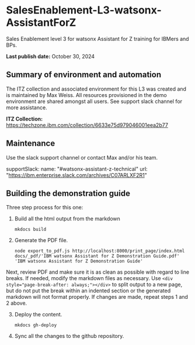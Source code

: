 # SalesEnablement-L3-watsonx-AssistantForZ
Sales Enablement level 3 for watsonx Assistant for Z training for IBMers and BPs.

**Last publish date:** October 30, 2024

## Summary of environment and automation

The ITZ collection and associated environment for this L3 was created and is maintained by Max Weiss. All resources provisioned in the demo environment are shared amongst all users. See support slack channel for more assistance.

**ITZ Collection:** <a href="https://techzone.ibm.com/collection/6633e75d979046001eea2b77" target="_blank">https://techzone.ibm.com/collection/6633e75d979046001eea2b77</a>

## Maintenance

Use the slack support channel or contact Max and/or his team.

  supportSlack: 
    name: "#watsonx-assistant-z-technical"
    url: "https://ibm.enterprise.slack.com/archives/C07ARLXF2R1"

## Building the demonstration guide

Three step process for this one:


1. Build all the html output from the markdown

    ```mkdocs build```

2. Generate the PDF file.

    ```node export_to_pdf.js http://localhost:8000/print_page/index.html docs/_pdf/'IBM watsonx Assistant for Z Demonstration Guide.pdf' 'IBM watsonx Assistant for Z Demonstration Guide'```

Next, review PDF and make sure it is as clean as possible with regard to line breaks. If needed, modify the markdown files as necessary. Use ```<div style="page-break-after: always;"></div>``` to split output to a new page, but do not put the break within an indented section or the generated markdown will not format properly. If changes are made, repeat steps 1 and 2 above.

3. Deploy the content.

    ```mkdocs gh-deploy```

4. Sync all the changes to the github repository.